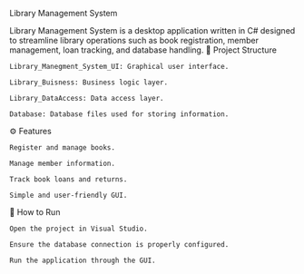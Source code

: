 Library Management System

Library Management System is a desktop application written in C# designed to streamline library operations such as book registration, member management, loan tracking, and database handling.
🧩 Project Structure

    Library_Manegment_System_UI: Graphical user interface.

    Library_Buisness: Business logic layer.

    Library_DataAccess: Data access layer.

    Database: Database files used for storing information.

⚙️ Features

    Register and manage books.

    Manage member information.

    Track book loans and returns.

    Simple and user-friendly GUI.

🚀 How to Run

    Open the project in Visual Studio.

    Ensure the database connection is properly configured.

    Run the application through the GUI.
